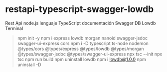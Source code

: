 # restapi-typescript-swagger-lowdb
Rest Api node.js lenguaje TypeScript documentación Swagger DB Lowdb
Terminal
>npm init -y
>npm i express lowdb morgan nanoid swagger-jsdoc swagger-ui-express cors
>npm i -D typescript ts-node nodemon @types/cors @types/express @types/lowdb @types/morgan @types/swagger-jsdoc @types/swagger-ui-express
>npx tsc --init
>npx tsc
>npm run build
>npm uninstall lowdb
>npm i lowdb@1.0.0
npm uninstall -D <package-name>
